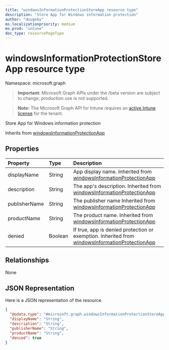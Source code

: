 ```yaml
---
title: "windowsInformationProtectionStoreApp resource type"
description: "Store App for Windows information protection"
author: "dougeby"
ms.localizationpriority: medium
ms.prod: "intune"
doc_type: resourcePageType
---
```


# windowsInformationProtectionStoreApp resource type

Namespace: microsoft.graph

> **Important:** Microsoft Graph APIs under the /beta version are subject to change; production use is not supported.

> **Note:** The Microsoft Graph API for Intune requires an [active Intune license](https://go.microsoft.com/fwlink/?linkid=839381) for the tenant.

Store App for Windows information protection


Inherits from [windowsInformationProtectionApp](../resources/intune-mam-windowsinformationprotectionapp.md)

## Properties
|Property|Type|Description|
|:---|:---|:---|
|displayName|String|App display name. Inherited from [windowsInformationProtectionApp](../resources/intune-mam-windowsinformationprotectionapp.md)|
|description|String|The app's description. Inherited from [windowsInformationProtectionApp](../resources/intune-mam-windowsinformationprotectionapp.md)|
|publisherName|String|The publisher name Inherited from [windowsInformationProtectionApp](../resources/intune-mam-windowsinformationprotectionapp.md)|
|productName|String|The product name. Inherited from [windowsInformationProtectionApp](../resources/intune-mam-windowsinformationprotectionapp.md)|
|denied|Boolean|If true, app is denied protection or exemption. Inherited from [windowsInformationProtectionApp](../resources/intune-mam-windowsinformationprotectionapp.md)|

## Relationships
None

## JSON Representation
Here is a JSON representation of the resource.
<!-- {
  "blockType": "resource",
  "@odata.type": "microsoft.graph.windowsInformationProtectionStoreApp"
}
-->
``` json
{
  "@odata.type": "#microsoft.graph.windowsInformationProtectionStoreApp",
  "displayName": "String",
  "description": "String",
  "publisherName": "String",
  "productName": "String",
  "denied": true
}
```



